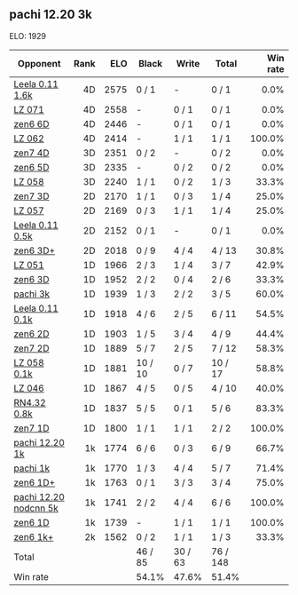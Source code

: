 ## pachi 12.20 3k ##

ELO: 1929

Opponent | Rank | ELO | Black | Write | Total | Win rate
---------|-----:|----:|-------|-------|-------|-------:
[Leela 0.11 1.6k](Leela%200.11%201.6k.md) | 4D | 2575 | 0 / 1 | - | 0 / 1 | 0.0%
[LZ 071](LZ%20071.md) | 4D | 2558 | - | 0 / 1 | 0 / 1 | 0.0%
[zen6 6D](zen6%206D.md) | 4D | 2446 | - | 0 / 1 | 0 / 1 | 0.0%
[LZ 062](LZ%20062.md) | 4D | 2414 | - | 1 / 1 | 1 / 1 | 100.0%
[zen7 4D](zen7%204D.md) | 3D | 2351 | 0 / 2 | - | 0 / 2 | 0.0%
[zen6 5D](zen6%205D.md) | 3D | 2335 | - | 0 / 2 | 0 / 2 | 0.0%
[LZ 058](LZ%20058.md) | 3D | 2240 | 1 / 1 | 0 / 2 | 1 / 3 | 33.3%
[zen7 3D](zen7%203D.md) | 2D | 2170 | 1 / 1 | 0 / 3 | 1 / 4 | 25.0%
[LZ 057](LZ%20057.md) | 2D | 2169 | 0 / 3 | 1 / 1 | 1 / 4 | 25.0%
[Leela 0.11 0.5k](Leela%200.11%200.5k.md) | 2D | 2152 | 0 / 1 | - | 0 / 1 | 0.0%
[zen6 3D+](zen6%203D+.md) | 2D | 2018 | 0 / 9 | 4 / 4 | 4 / 13 | 30.8%
[LZ 051](LZ%20051.md) | 1D | 1966 | 2 / 3 | 1 / 4 | 3 / 7 | 42.9%
[zen6 3D](zen6%203D.md) | 1D | 1952 | 2 / 2 | 0 / 4 | 2 / 6 | 33.3%
[pachi 3k](pachi%203k.md) | 1D | 1939 | 1 / 3 | 2 / 2 | 3 / 5 | 60.0%
[Leela 0.11 0.1k](Leela%200.11%200.1k.md) | 1D | 1918 | 4 / 6 | 2 / 5 | 6 / 11 | 54.5%
[zen6 2D](zen6%202D.md) | 1D | 1903 | 1 / 5 | 3 / 4 | 4 / 9 | 44.4%
[zen7 2D](zen7%202D.md) | 1D | 1889 | 5 / 7 | 2 / 5 | 7 / 12 | 58.3%
[LZ 058 0.1k](LZ%20058%200.1k.md) | 1D | 1881 | 10 / 10 | 0 / 7 | 10 / 17 | 58.8%
[LZ 046](LZ%20046.md) | 1D | 1867 | 4 / 5 | 0 / 5 | 4 / 10 | 40.0%
[RN4.32 0.8k](RN4.32%200.8k.md) | 1D | 1837 | 5 / 5 | 0 / 1 | 5 / 6 | 83.3%
[zen7 1D](zen7%201D.md) | 1D | 1800 | 1 / 1 | 1 / 1 | 2 / 2 | 100.0%
[pachi 12.20 1k](pachi%2012.20%201k.md) | 1k | 1774 | 6 / 6 | 0 / 3 | 6 / 9 | 66.7%
[pachi 1k](pachi%201k.md) | 1k | 1770 | 1 / 3 | 4 / 4 | 5 / 7 | 71.4%
[zen6 1D+](zen6%201D+.md) | 1k | 1763 | 0 / 1 | 3 / 3 | 3 / 4 | 75.0%
[pachi 12.20 nodcnn 5k](pachi%2012.20%20nodcnn%205k.md) | 1k | 1741 | 2 / 2 | 4 / 4 | 6 / 6 | 100.0%
[zen6 1D](zen6%201D.md) | 1k | 1739 | - | 1 / 1 | 1 / 1 | 100.0%
[zen6 1k+](zen6%201k+.md) | 2k | 1562 | 0 / 2 | 1 / 1 | 1 / 3 | 33.3%
Total | | | 46 / 85 | 30 / 63 | 76 / 148 | 
Win rate| | | 54.1% | 47.6% | 51.4% | 
